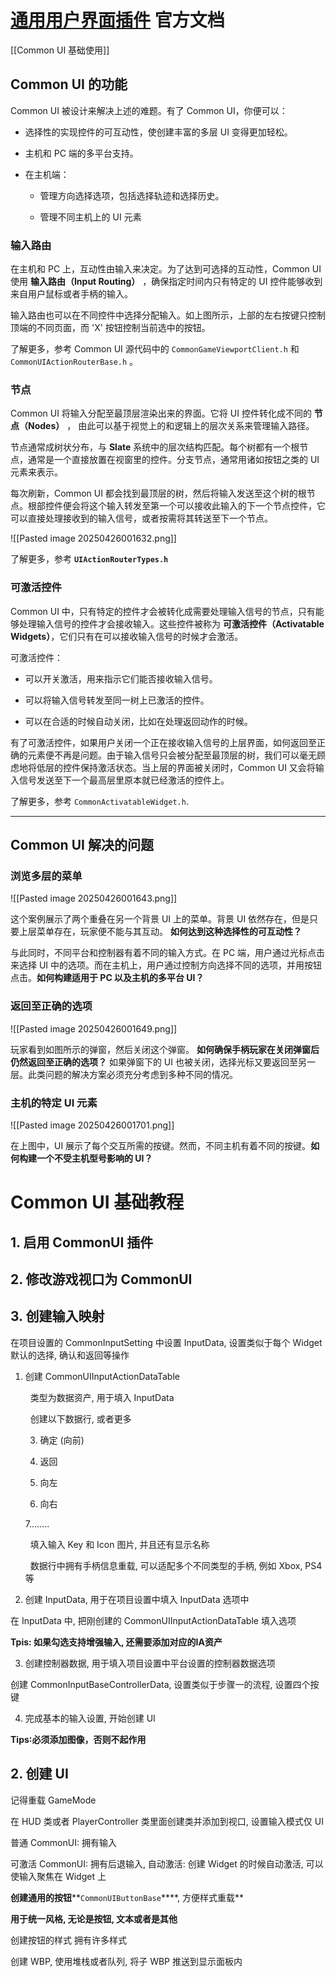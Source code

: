 # [通用用户界面插件](https://dev.epicgames.com/documentation/zh-cn/unreal-engine/common-ui-plugin-for-advanced-user-interfaces-in-unreal-engine) 官方文档

[[Common UI 基础使用]]

## Common UI 的功能

Common UI 被设计来解决上述的难题。有了 Common UI，你便可以：

- 选择性的实现控件的可互动性，使创建丰富的多层 UI 变得更加轻松。
    
- 主机和 PC 端的多平台支持。
    
- 在主机端：
    
    - 管理方向选择选项，包括选择轨迹和选择历史。
        
    - 管理不同主机上的 UI 元素

### 输入路由

在主机和 PC 上，互动性由输入来决定。为了达到可选择的互动性，Common UI 使用 **输入路由（Input Routing）** ，确保指定时间内只有特定的 UI 控件能够收到来自用户鼠标或者手柄的输入。

输入路由也可以在不同控件中选择分配输入。如上图所示，上部的左右按键只控制顶端的不同页面，而 'X' 按钮控制当前选中的按钮。

了解更多，参考 Common UI 源代码中的 `CommonGameViewportClient.h` 和 `CommonUIActionRouterBase.h` 。

### 节点

Common UI 将输入分配至最顶层渲染出来的界面。它将 UI 控件转化成不同的 **节点（Nodes）** ， 由此可以基于视觉上的和逻辑上的层次关系来管理输入路径。

节点通常成树状分布，与 **Slate** 系统中的层次结构匹配。每个树都有一个根节点，通常是一个直接放置在视窗里的控件。分支节点，通常用诸如按钮之类的 UI 元素来表示。

每次刷新，Common UI 都会找到最顶层的树，然后将输入发送至这个树的根节点。根部控件便会将这个输入转发至第一个可以接收此输入的下一个节点控件，它可以直接处理接收到的输入信号，或者按需将其转送至下一个节点。

![[Pasted image 20250426001632.png]]

了解更多，参考 **`UIActionRouterTypes.h`**

### 可激活控件

Common UI 中，只有特定的控件才会被转化成需要处理输入信号的节点，只有能够处理输入信号的控件才会接收输入。这些控件被称为 **可激活控件（Activatable Widgets）**，它们只有在可以接收输入信号的时候才会激活。

可激活控件：

- 可以开关激活，用来指示它们能否接收输入信号。
    
- 可以将输入信号转发至同一树上已激活的控件。
    
- 可以在合适的时候自动关闭，比如在处理返回动作的时候。

有了可激活控件，如果用户关闭一个正在接收输入信号的上层界面，如何返回至正确的元素便不再是问题。由于输入信号只会被分配至最顶层的树，我们可以毫无顾虑地将低层的控件保持激活状态。当上层的界面被关闭时，Common UI 又会将输入信号发送至下一个最高层里原本就已经激活的控件上。

了解更多，参考 `CommonActivatableWidget.h`.

---

## Common UI 解决的问题

### 浏览多层的菜单

![[Pasted image 20250426001643.png]]

这个案例展示了两个重叠在另一个背景 UI 上的菜单。背景 UI 依然存在，但是只要上层菜单存在，玩家便不能与其互动。 **如何达到这种选择性的可互动性？**

与此同时，不同平台和控制器有着不同的输入方式。在 PC 端，用户通过光标点击来选择 UI 中的选项。而在主机上，用户通过控制方向选择不同的选项，并用按钮点击。**如何构建适用于 PC 以及主机的多平台 UI？**

### 返回至正确的选项

![[Pasted image 20250426001649.png]]

玩家看到如图所示的弹窗，然后关闭这个弹窗。 **如何确保手柄玩家在关闭弹窗后仍然返回至正确的选项？** 如果弹窗下的 UI 也被关闭，选择光标又要返回至另一层。此类问题的解决方案必须充分考虑到多种不同的情况。

### 主机的特定 UI 元素

![[Pasted image 20250426001701.png]]

在上图中，UI 展示了每个交互所需的按键。然而，不同主机有着不同的按键。**如何构建一个不受主机型号影响的 UI？**

# Common UI 基础教程

## 1. 启用 CommonUI 插件
    
## 2. 修改游戏视口为 CommonUI

## 3. 创建输入映射

在项目设置的 CommonInputSetting 中设置 InputData, 设置类似于每个 Widget 默认的选择, 确认和返回等操作

1. 创建 CommonUIInputActionDataTable

      类型为数据资产, 用于填入 InputData

      创建以下数据行, 或者更多
    
    3. 确定 (向前)
        
    4. 返回
        
    5. 向左
        
    6. 向右

    7……..

      填入输入 Key 和 Icon 图片, 并且还有显示名称

      数据行中拥有手柄信息重载, 可以适配多个不同类型的手柄, 例如 Xbox, PS4 等

2. 创建 InputData, 用于在项目设置中填入 InputData 选项中

在 InputData 中, 把刚创建的 CommonUIInputActionDataTable 填入选项

**Tpis: 如果勾选支持增强输入, 还需要添加对应的****IA****资产**

3. 创建控制器数据, 用于填入项目设置中平台设置的控制器数据选项

创建 CommonInputBaseControllerData, 设置类似于步骤一的流程, 设置四个按键

4. 完成基本的输入设置, 开始创建 UI

**Tips∶必须添加图像，否则不起作用**

## 2. 创建 UI

记得重载 GameMode

在 HUD 类或者 PlayerController 类里面创建类并添加到视口, 设置输入模式仅 UI

普通 CommonUI: 拥有输入

可激活 CommonUI: 拥有后退输入, 自动激活: 创建 Widget 的时候自动激活, 可以使输入聚焦在 Widget 上

**创建通用的按钮****`CommonUIButtonBase`****, 方便样式重载**

**用于统一风格, 无论是按钮, 文本或者是其他**

创建按钮的样式
拥有许多样式

创建 WBP, 使用堆栈或者队列, 将子 WBP 推送到显示面板内
